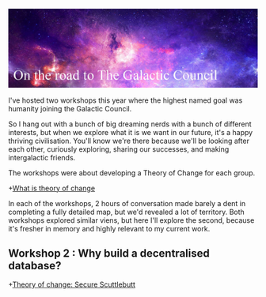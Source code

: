![On the road to The Galactic Civilisation](images/galaxy.jpg)

I've hosted two workshops this year where the highest named goal was humanity joining the Galactic Council. 

So I hang out with a bunch of big dreaming nerds with a bunch of different interests, but when we explore what it is we want in our future, it's a happy thriving civilisation. You'll know we're there because we'll be looking after each other, curiously exploring, sharing our successes, and making intergalactic friends.

The workshops were about developing a Theory of Change for each group. 

+[What is theory of change](./fragments/_theory_of_change.md)

In each of the workshops, 2 hours of conversation made barely a dent in completing a fully detailed map, but we'd revealed a lot of territory.
Both workshops explored similar viens, but here I'll explore the second, because it's fresher in memory and highly relevant to my current work.

Workshop 2 : Why build a decentralised database?
------------------------------------------------

+[Theory of change: Secure Scuttlebutt](./fragments/_theory_of_change_secure_scuttlebutt.md)

